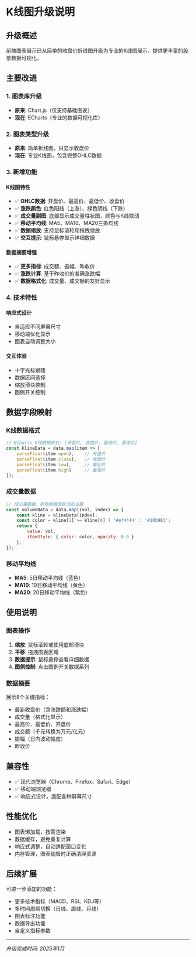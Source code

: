 # K线图升级说明

## 升级概述

前端图表展示已从简单的收盘价折线图升级为专业的K线图展示，提供更丰富的股票数据可视化。

## 主要改进

### 1. 图表库升级
- **原来**: Chart.js（仅支持基础图表）
- **现在**: ECharts（专业的数据可视化库）

### 2. 图表类型升级
- **原来**: 简单折线图，只显示收盘价
- **现在**: 专业K线图，包含完整OHLC数据

### 3. 新增功能

#### K线图特性
- ✅ **OHLC数据**: 开盘价、最高价、最低价、收盘价
- ✅ **涨跌颜色**: 红色阳线（上涨）、绿色阴线（下跌）
- ✅ **成交量副图**: 底部显示成交量柱状图，颜色与K线联动
- ✅ **移动平均线**: MA5、MA10、MA20三条均线
- ✅ **数据缩放**: 支持鼠标滚轮和拖拽缩放
- ✅ **交互提示**: 鼠标悬停显示详细数据

#### 数据摘要增强
- ✅ **更多指标**: 成交额、振幅、昨收价
- ✅ **涨跌计算**: 基于昨收价的准确涨跌幅
- ✅ **数据格式化**: 成交量、成交额的友好显示

### 4. 技术特性

#### 响应式设计
- 自适应不同屏幕尺寸
- 移动端优化显示
- 图表自动调整大小

#### 交互体验
- 十字光标跟随
- 数据区间选择
- 缩放滑块控制
- 图例开关控制

## 数据字段映射

### K线数据格式
```javascript
// ECharts K线数据格式: [开盘价, 收盘价, 最低价, 最高价]
const klineData = data.map(item => [
    parseFloat(item.open),    // 开盘价
    parseFloat(item.close),   // 收盘价  
    parseFloat(item.low),     // 最低价
    parseFloat(item.high)     // 最高价
]);
```

### 成交量数据
```javascript
// 成交量数据，颜色根据涨跌动态设置
const volumeData = data.map((vol, index) => {
    const kline = klineData[index];
    const color = kline[1] >= kline[0] ? '#ef4444' : '#10b981';
    return {
        value: vol,
        itemStyle: { color: color, opacity: 0.6 }
    };
});
```

### 移动平均线
- **MA5**: 5日移动平均线（蓝色）
- **MA10**: 10日移动平均线（黄色）  
- **MA20**: 20日移动平均线（紫色）

## 使用说明

### 图表操作
1. **缩放**: 鼠标滚轮或使用底部滑块
2. **平移**: 拖拽图表区域
3. **数据提示**: 鼠标悬停查看详细数据
4. **图例控制**: 点击图例开关数据系列

### 数据摘要
展示8个关键指标：
- 最新收盘价（含涨跌额和涨跌幅）
- 成交量（格式化显示）
- 最高价、最低价、开盘价
- 成交额（千元转换为万元/亿元）
- 振幅（日内波动幅度）
- 昨收价

## 兼容性

- ✅ 现代浏览器（Chrome、Firefox、Safari、Edge）
- ✅ 移动端浏览器
- ✅ 响应式设计，适配各种屏幕尺寸

## 性能优化

- 图表懒加载，按需渲染
- 数据缓存，避免重复计算
- 响应式调整，自动适配窗口变化
- 内存管理，图表销毁时正确清理资源

## 后续扩展

可进一步添加的功能：
- 更多技术指标（MACD、RSI、KDJ等）
- 多时间周期切换（日线、周线、月线）
- 图表标注功能
- 数据导出功能
- 自定义指标参数

---

*升级完成时间: 2025年1月*
